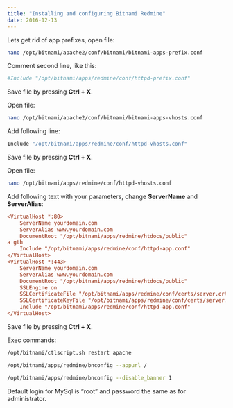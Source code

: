 ```yaml
---
title: "Installing and configuring Bitnami Redmine"
date: 2016-12-13
---
```


Lets get rid of app prefixes, open file:

```bash
nano /opt/bitnami/apache2/conf/bitnami/bitnami-apps-prefix.conf
```

Comment second line, like this:

```bash
#Include "/opt/bitnami/apps/redmine/conf/httpd-prefix.conf"
```

Save file by pressing **Ctrl + X**.

Open file:

```bash
nano /opt/bitnami/apache2/conf/bitnami/bitnami-apps-vhosts.conf
```

Add following line:

```bash
Include "/opt/bitnami/apps/redmine/conf/httpd-vhosts.conf"
```

Save file by pressing **Ctrl + X**.

Open file:

```bash
nano /opt/bitnami/apps/redmine/conf/httpd-vhosts.conf
```

Add following text with your parameters, change **ServerName** and **ServerAlias**:

```ini
<VirtualHost *:80>
    ServerName yourdomain.com
    ServerAlias www.yourdomain.com
    DocumentRoot "/opt/bitnami/apps/redmine/htdocs/public"
а gth
    Include "/opt/bitnami/apps/redmine/conf/httpd-app.conf"
</VirtualHost>
<VirtualHost *:443>
    ServerName yourdomain.com
    ServerAlias www.yourdomain.com
    DocumentRoot "/opt/bitnami/apps/redmine/htdocs/public"
    SSLEngine on
    SSLCertificateFile "/opt/bitnami/apps/redmine/conf/certs/server.crt"
    SSLCertificateKeyFile "/opt/bitnami/apps/redmine/conf/certs/server.key"
    Include "/opt/bitnami/apps/redmine/conf/httpd-app.conf"
</VirtualHost>
```

Save file by pressing **Ctrl + X**.

Exec commands:

```bash
/opt/bitnami/ctlscript.sh restart apache
```

```bash
/opt/bitnami/apps/redmine/bnconfig --appurl /
```

```bash
/opt/bitnami/apps/redmine/bnconfig --disable_banner 1
```

Default login for MySql is “root” and password the same as for administrator.
